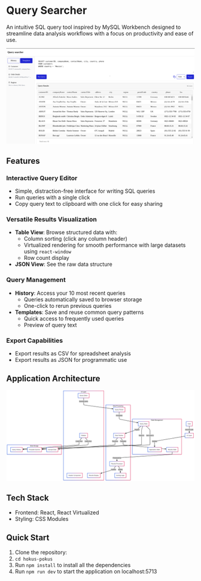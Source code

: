 # Query Searcher

An intuitive SQL query tool inspired by MySQL Workbench designed to streamline data analysis workflows with a focus on productivity and ease of use.

![alt text](image.png)

## Features

### Interactive Query Editor

- Simple, distraction-free interface for writing SQL queries
- Run queries with a single click
- Copy query text to clipboard with one click for easy sharing

### Versatile Results Visualization

- **Table View**: Browse structured data with:
  - Column sorting (click any column header)
  - Virtualized rendering for smooth performance with large datasets using `react-window`
  - Row count display
- **JSON View**: See the raw data structure

### Query Management

- **History**: Access your 10 most recent queries
  - Queries automatically saved to browser storage
  - One-click to rerun previous queries
- **Templates**: Save and reuse common query patterns
  - Quick access to frequently used queries
  - Preview of query text

### Export Capabilities

- Export results as CSV for spreadsheet analysis
- Export results as JSON for programmatic use

## Application Architecture

![alt text](applicationArchitecture.png)

## Tech Stack

- Frontend: React, React Virtualized
- Styling: CSS Modules

## Quick Start

1. Clone the repository:
2. `cd hokus-pokus`
3. Run `npm install` to install all the dependencies
4. Run `npm run dev` to start the application on localhost:5713
